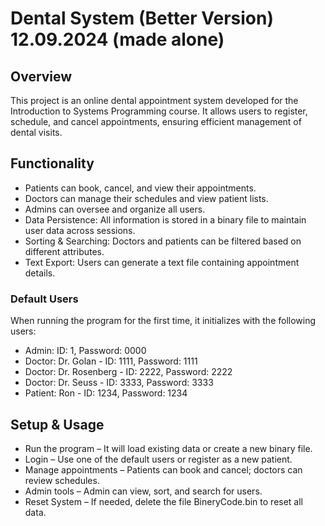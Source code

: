 # Dental System (Better Version)                        12.09.2024 (made alone)

## Overview

 This project is an online dental appointment system developed for the Introduction to Systems Programming course.
 It allows users to register, schedule, and cancel appointments, ensuring efficient management of dental visits.

## Functionality
- Patients can book, cancel, and view their appointments.
- Doctors can manage their schedules and view patient lists.
- Admins can oversee and organize all users.
- Data Persistence: All information is stored in a binary file to maintain user data across sessions.
- Sorting & Searching: Doctors and patients can be filtered based on different attributes.
- Text Export: Users can generate a text file containing appointment details.
  
### Default Users
 When running the program for the first time, it initializes with the following users:

- Admin: ID: 1, Password: 0000
- Doctor: Dr. Golan - ID: 1111, Password: 1111
- Doctor: Dr. Rosenberg - ID: 2222, Password: 2222
- Doctor: Dr. Seuss - ID: 3333, Password: 3333
- Patient: Ron - ID: 1234, Password: 1234

## Setup & Usage

- Run the program – It will load existing data or create a new binary file.
- Login – Use one of the default users or register as a new patient.
- Manage appointments – Patients can book and cancel; doctors can review schedules.
- Admin tools – Admin can view, sort, and search for users.
- Reset System – If needed, delete the file BineryCode.bin to reset all data.

